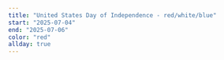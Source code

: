 ```yaml
---
title: "United States Day of Independence - red/white/blue"
start: "2025-07-04"
end: "2025-07-06"
color: "red"
allday: true
---
```


